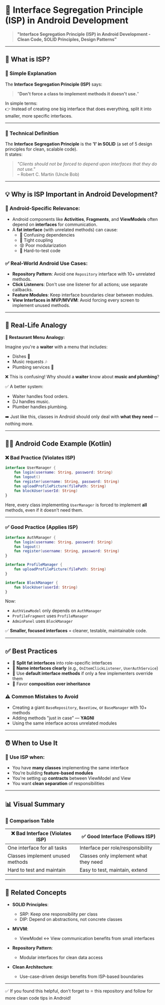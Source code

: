 # 🔗 Interface Segregation Principle (ISP) in Android Development

> **"Interface Segregation Principle (ISP) in Android Development - Clean Code, SOLID Principles, Design Patterns"**

---

## 🧠 What is ISP?

### 🔹 Simple Explanation

The **Interface Segregation Principle (ISP)** says:

> "**Don't force a class to implement methods it doesn't use.**"

In simple terms:  
👉 Instead of creating one big interface that does everything, split it into smaller, more specific interfaces.

---

### 🔹 Technical Definition

The **Interface Segregation Principle** is the **'I' in SOLID** (a set of 5 design principles for clean, scalable code).  
It states:

> _"Clients should not be forced to depend upon interfaces that they do not use."_  
> – Robert C. Martin (Uncle Bob)

---

## 💡 Why is ISP Important in Android Development?

### 📲 Android-Specific Relevance:

- Android components like **Activities**, **Fragments**, and **ViewModels** often depend on **interfaces** for communication.
- A **fat interface** (with unrelated methods) can cause:
  - 🚨 Confusing dependencies
  - 🔧 Tight coupling
  - 😵 Poor modularization
  - 🧪 Hard-to-test code

### ✅ Real-World Android Use Cases:

- **Repository Pattern**: Avoid one `Repository` interface with 10+ unrelated methods.
- **Click Listeners**: Don't use one listener for all actions; use separate callbacks.
- **Feature Modules**: Keep interface boundaries clear between modules.
- **View Interfaces in MVP/MVVM**: Avoid forcing every screen to implement unused methods.

---

## 🧃 Real-Life Analogy

**🍴 Restaurant Menu Analogy:**

Imagine you're a **waiter** with a menu that includes:

- Dishes 🍛
- Music requests 🎶
- Plumbing services 🔧

❌ This is confusing! Why should a **waiter** know about **music and plumbing**?

✅ A better system:

- Waiter handles food orders.
- DJ handles music.
- Plumber handles plumbing.

➡️ Just like this, classes in Android should only deal with **what they need** — nothing more.

---

## 🧑‍💻 Android Code Example (Kotlin)

### ❌ **Bad Practice (Violates ISP)**

```kotlin
interface UserManager {
    fun login(username: String, password: String)
    fun logout()
    fun register(username: String, password: String)
    fun uploadProfilePicture(filePath: String)
    fun blockUser(userId: String)
}
````

Here, every class implementing `UserManager` is forced to implement **all** methods, even if it doesn't need them.

---

### ✅ **Good Practice (Applies ISP)**

```kotlin
interface AuthManager {
    fun login(username: String, password: String)
    fun logout()
    fun register(username: String, password: String)
}

interface ProfileManager {
    fun uploadProfilePicture(filePath: String)
}

interface BlockManager {
    fun blockUser(userId: String)
}
```

Now:

* `AuthViewModel` only depends on `AuthManager`
* `ProfileFragment` uses `ProfileManager`
* `AdminPanel` uses `BlockManager`

✅ **Smaller, focused interfaces** = cleaner, testable, maintainable code.

---

## ✅ Best Practices

* 🔹 **Split fat interfaces** into role-specific interfaces
* 🔹 **Name interfaces clearly** (e.g., `OnItemClickListener`, `UserAuthService`)
* 🔹 Use **default interface methods** if only a few implementers override them
* 🔹 Favor **composition over inheritance**

### ⚠️ Common Mistakes to Avoid

* Creating a giant `BaseRepository`, `BaseView`, or `BaseManager` with 10+ methods
* Adding methods "just in case" — **YAGNI**
* Using the same interface across unrelated modules

---

## ⏰ When to Use It

### 🎯 Use ISP when:

* You have **many classes** implementing the same interface
* You’re building **feature-based modules**
* You're setting up **contracts** between ViewModel and View
* You want **clean separation** of responsibilities

---

## 📊 Visual Summary

### 🔁 Comparison Table

| ❌ Bad Interface (Violates ISP)   | ✅ Good Interface (Follows ISP)        |
| -------------------------------- | ------------------------------------- |
| One interface for all tasks      | Interface per role/responsibility     |
| Classes implement unused methods | Classes only implement what they need |
| Hard to test and maintain        | Easy to test, maintain, extend        |

---

## 🔗 Related Concepts

* **SOLID Principles**:

  * SRP: Keep one responsibility per class
  * DIP: Depend on abstractions, not concrete classes
* **MVVM**:

  * ViewModel ↔ View communication benefits from small interfaces
* **Repository Pattern**:

  * Modular interfaces for clean data access
* **Clean Architecture**:

  * Use-case-driven design benefits from ISP-based boundaries

---

✅ If you found this helpful, don’t forget to ⭐️ this repository and follow for more clean code tips in Android!
